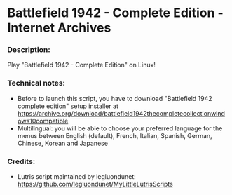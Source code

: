 # Battlefield 1942 - Complete Edition - Internet Archives
### Description:
Play "Battlefield 1942 - Complete Edition" on Linux!
### Technical notes:
- Before to launch this script, you have to download "Battlefield 1942 complete edition" setup installer at https://archive.org/download/battlefield1942thecompletecollectionwindows10compatible
- Multilingual: you will be able to choose your preferred language for the menus between English (default), French, Italian, Spanish, German, Chinese, Korean and Japanese
### Credits:
- Lutris script maintained by legluondunet: https://github.com/legluondunet/MyLittleLutrisScripts
